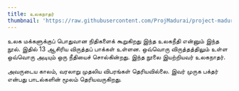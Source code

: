 ```yaml
---
title: உலகநாதர்
thumbnail: 'https://raw.githubusercontent.com/ProjMadurai/project-madurai-website/main/site/static/images/Man_icon.svg'
---
```


உலக மக்களுக்குப் பொதுவான நிதிகளைக் கூறுகிறது இந்த உலகநீதி என்னும் இந்த நூல். இதில் 13 ஆசிரிய விருத்தப் பாக்கள் உள்ளன. ஒவ்வொரு விருத்தத்திலும் உள்ள ஒவ்வொரு அடியும் ஒரு நீதியைச் சொல்கின்றது. இந்த நூலை இயற்றியவர் உலகநாதர்.

அவருடைய காலம், வரலாறு முதலிய விபரங்கள் தெரியவில்லை. இவர் முருக பக்தர் என்பது பாடல்களின் மூலம் தெரியவருகிறது.
